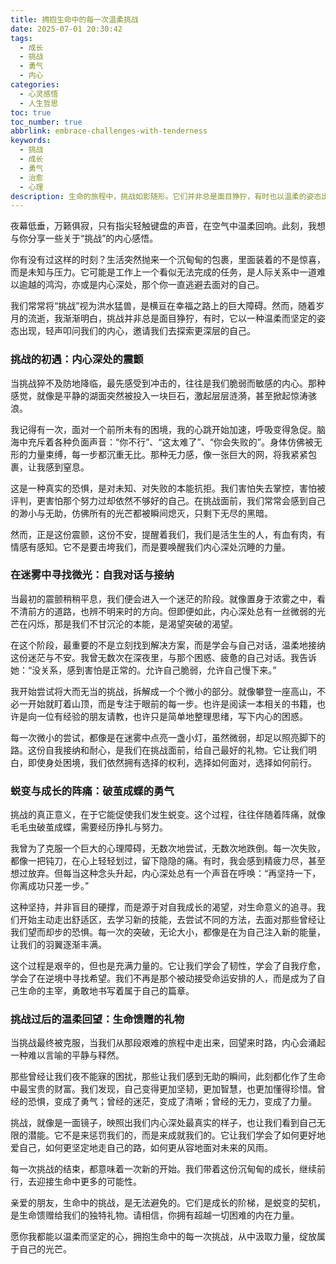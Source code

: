 ```yaml
---
title: 拥抱生命中的每一次温柔挑战
date: 2025-07-01 20:30:42
tags:
  - 成长
  - 挑战
  - 勇气
  - 内心
categories:
  - 心灵感悟
  - 人生哲思
toc: true
toc_number: true
abbrlink: embrace-challenges-with-tenderness
keywords:
  - 挑战
  - 成长
  - 勇气
  - 治愈
  - 心理
description: 生命的旅程中，挑战如影随形。它们并非总是面目狰狞，有时也以温柔的姿态出现，轻声叩问我们的内心。这篇文章将带你深入探讨面对挑战时的内心挣扎、蜕变与最终的释然，感受每一次挑战背后蕴藏的深层意义与成长力量。
---
```


夜幕低垂，万籁俱寂，只有指尖轻触键盘的声音，在空气中温柔回响。此刻，我想与你分享一些关于“挑战”的内心感悟。

你有没有过这样的时刻？生活突然抛来一个沉甸甸的包裹，里面装着的不是惊喜，而是未知与压力。它可能是工作上一个看似无法完成的任务，是人际关系中一道难以逾越的鸿沟，亦或是内心深处，那个你一直逃避去面对的自己。

我们常常将“挑战”视为洪水猛兽，是横亘在幸福之路上的巨大障碍。然而，随着岁月的流逝，我渐渐明白，挑战并非总是面目狰狞，有时，它以一种温柔而坚定的姿态出现，轻声叩问我们的内心，邀请我们去探索更深层的自己。

### 挑战的初遇：内心深处的震颤

当挑战猝不及防地降临，最先感受到冲击的，往往是我们脆弱而敏感的内心。那种感觉，就像是平静的湖面突然被投入一块巨石，激起层层涟漪，甚至掀起惊涛骇浪。

我记得有一次，面对一个前所未有的困境，我的心跳开始加速，呼吸变得急促。脑海中充斥着各种负面声音：“你不行”、“这太难了”、“你会失败的”。身体仿佛被无形的力量束缚，每一步都沉重无比。那种无力感，像一张巨大的网，将我紧紧包裹，让我感到窒息。

这是一种真实的恐惧，是对未知、对失败的本能抗拒。我们害怕失去掌控，害怕被评判，更害怕那个努力过却依然不够好的自己。在挑战面前，我们常常会感到自己的渺小与无助，仿佛所有的光芒都被瞬间熄灭，只剩下无尽的黑暗。

然而，正是这份震颤，这份不安，提醒着我们，我们是活生生的人，有血有肉，有情感有感知。它不是要击垮我们，而是要唤醒我们内心深处沉睡的力量。

### 在迷雾中寻找微光：自我对话与接纳

当最初的震颤稍稍平息，我们便会进入一个迷茫的阶段。就像置身于浓雾之中，看不清前方的道路，也辨不明来时的方向。但即便如此，内心深处总有一丝微弱的光芒在闪烁，那是我们不甘沉沦的本能，是渴望突破的渴望。

在这个阶段，最重要的不是立刻找到解决方案，而是学会与自己对话，温柔地接纳这份迷茫与不安。我曾无数次在深夜里，与那个困惑、疲惫的自己对话。我告诉她：“没关系，感到害怕是正常的。允许自己脆弱，允许自己慢下来。”

我开始尝试将大而无当的挑战，拆解成一个个微小的部分。就像攀登一座高山，不必一开始就盯着山顶，而是专注于眼前的每一步。也许是阅读一本相关的书籍，也许是向一位有经验的朋友请教，也许只是简单地整理思绪，写下内心的困惑。

每一次微小的尝试，都像是在迷雾中点亮一盏小灯，虽然微弱，却足以照亮脚下的路。这份自我接纳和耐心，是我们在挑战面前，给自己最好的礼物。它让我们明白，即使身处困境，我们依然拥有选择的权利，选择如何面对，选择如何前行。

### 蜕变与成长的阵痛：破茧成蝶的勇气

挑战的真正意义，在于它能促使我们发生蜕变。这个过程，往往伴随着阵痛，就像毛毛虫破茧成蝶，需要经历挣扎与努力。

我曾为了克服一个巨大的心理障碍，无数次地尝试，无数次地跌倒。每一次失败，都像一把钝刀，在心上轻轻划过，留下隐隐的痛。有时，我会感到精疲力尽，甚至想过放弃。但每当这种念头升起，内心深处总有一个声音在呼唤：“再坚持一下，你离成功只差一步。”

这种坚持，并非盲目的硬撑，而是源于对自我成长的渴望，对生命意义的追寻。我们开始主动走出舒适区，去学习新的技能，去尝试不同的方法，去面对那些曾经让我们望而却步的恐惧。每一次的突破，无论大小，都像是在为自己注入新的能量，让我们的羽翼逐渐丰满。

这个过程是艰辛的，但也是充满力量的。它让我们学会了韧性，学会了自我疗愈，学会了在逆境中寻找希望。我们不再是那个被动接受命运安排的人，而是成为了自己生命的主宰，勇敢地书写着属于自己的篇章。

### 挑战过后的温柔回望：生命馈赠的礼物

当挑战最终被克服，当我们从那段艰难的旅程中走出来，回望来时路，内心会涌起一种难以言喻的平静与释然。

那些曾经让我们夜不能寐的困扰，那些让我们感到无助的瞬间，此刻都化作了生命中最宝贵的财富。我们发现，自己变得更加坚韧，更加智慧，也更加懂得珍惜。曾经的恐惧，变成了勇气；曾经的迷茫，变成了清晰；曾经的无力，变成了力量。

挑战，就像是一面镜子，映照出我们内心深处最真实的样子，也让我们看到自己无限的潜能。它不是来惩罚我们的，而是来成就我们的。它让我们学会了如何更好地爱自己，如何更坚定地走自己的路，如何更从容地面对未来的风雨。

每一次挑战的结束，都意味着一次新的开始。我们带着这份沉甸甸的成长，继续前行，去迎接生命中更多的可能性。

亲爱的朋友，生命中的挑战，是无法避免的。它们是成长的阶梯，是蜕变的契机，是生命馈赠给我们的独特礼物。请相信，你拥有超越一切困难的内在力量。

愿你我都能以温柔而坚定的心，拥抱生命中的每一次挑战，从中汲取力量，绽放属于自己的光芒。